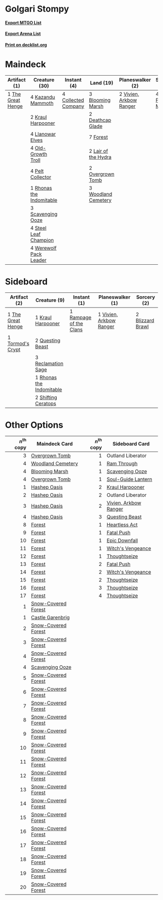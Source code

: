 # Golgari Stompy

#### [Export MTGO List](../collection/Golgari%20Stompy/Golgari%20Stompy.txt)
#### [Export Arena List](../collection/Golgari%20Stompy/Golgari%20Stompy_arena.txt)
#### [Print on decklist.org](http://decklist.org/?deckmain=3%09Blooming%20Marsh%0A4%09Collected%20Company%0A2%09Deathcap%20Glade%0A7%09Forest%0A4%09Kazandu%20Mammoth%0A2%09Kraul%20Harpooner%0A2%09Lair%20of%20the%20Hydra%0A4%09Llanowar%20Elves%0A4%09Old-Growth%20Troll%0A2%09Overgrown%20Tomb%0A4%09Pelt%20Collector%0A4%09Primal%20Might%0A1%09Rhonas%20the%20Indomitable%0A3%09Scavenging%20Ooze%0A4%09Steel%20Leaf%20Champion%0A1%09The%20Great%20Henge%0A2%09Vivien,%20Arkbow%20Ranger%0A4%09Werewolf%20Pack%20Leader%0A3%09Woodland%20Cemetery&deckside=2%09Blizzard%20Brawl%0A1%09Kraul%20Harpooner%0A2%09Questing%20Beast%0A1%09Rampage%20of%20the%20Clans%0A3%09Reclamation%20Sage%0A1%09Rhonas%20the%20Indomitable%0A2%09Shifting%20Ceratops%0A1%09The%20Great%20Henge%0A1%09Tormod's%20Crypt%0A1%09Vivien,%20Arkbow%20Ranger)
# Maindeck

|                                        Artifact (1)                                        |                                           Creature (30)                                           |                                         Instant (4)                                          |                                          Land (19)                                           |                                         Planeswalker (2)                                         |                                       Sorcery (4)                                       |
|--------------------------------------------------------------------------------------------|---------------------------------------------------------------------------------------------------|----------------------------------------------------------------------------------------------|----------------------------------------------------------------------------------------------|--------------------------------------------------------------------------------------------------|-----------------------------------------------------------------------------------------|
|1 [The Great Henge](http://gatherer.wizards.com/Pages/Card/Details.aspx?multiverseid=473123)|4 [Kazandu Mammoth](http://gatherer.wizards.com/Pages/Card/Details.aspx?multiverseid=491835)       |4 [Collected Company](http://gatherer.wizards.com/Pages/Card/Details.aspx?multiverseid=394519)|3 [Blooming Marsh](http://gatherer.wizards.com/Pages/Card/Details.aspx?multiverseid=417816)   |2 [Vivien, Arkbow Ranger](http://gatherer.wizards.com/Pages/Card/Details.aspx?multiverseid=466953)|4 [Primal Might](http://gatherer.wizards.com/Pages/Card/Details.aspx?multiverseid=485520)|
|                                                                                            |2 [Kraul Harpooner](http://gatherer.wizards.com/Pages/Card/Details.aspx?multiverseid=452886)       |                                                                                              |2 [Deathcap Glade](http://gatherer.wizards.com/Pages/Card/Details.aspx?multiverseid=541137)   |                                                                                                  |                                                                                         |
|                                                                                            |4 [Llanowar Elves](http://gatherer.wizards.com/Pages/Card/Details.aspx?multiverseid=129626)        |                                                                                              |7 [Forest](http://gatherer.wizards.com/Pages/Card/Details.aspx?multiverseid=439860)           |                                                                                                  |                                                                                         |
|                                                                                            |4 [Old-Growth Troll](http://gatherer.wizards.com/Pages/Card/Details.aspx?multiverseid=503801)      |                                                                                              |2 [Lair of the Hydra](http://gatherer.wizards.com/Pages/Card/Details.aspx?multiverseid=527546)|                                                                                                  |                                                                                         |
|                                                                                            |4 [Pelt Collector](http://gatherer.wizards.com/Pages/Card/Details.aspx?multiverseid=452891)        |                                                                                              |2 [Overgrown Tomb](http://gatherer.wizards.com/Pages/Card/Details.aspx?multiverseid=405103)   |                                                                                                  |                                                                                         |
|                                                                                            |1 [Rhonas the Indomitable](http://gatherer.wizards.com/Pages/Card/Details.aspx?multiverseid=426884)|                                                                                              |3 [Woodland Cemetery](http://gatherer.wizards.com/Pages/Card/Details.aspx?multiverseid=443136)|                                                                                                  |                                                                                         |
|                                                                                            |3 [Scavenging Ooze](http://gatherer.wizards.com/Pages/Card/Details.aspx?multiverseid=420783)       |                                                                                              |                                                                                              |                                                                                                  |                                                                                         |
|                                                                                            |4 [Steel Leaf Champion](http://gatherer.wizards.com/Pages/Card/Details.aspx?multiverseid=443070)   |                                                                                              |                                                                                              |                                                                                                  |                                                                                         |
|                                                                                            |4 [Werewolf Pack Leader](http://gatherer.wizards.com/Pages/Card/Details.aspx?multiverseid=527498)  |                                                                                              |                                                                                              |                                                                                                  |                                                                                         |


# Sideboard

|                                        Artifact (2)                                        |                                           Creature (9)                                            |                                           Instant (1)                                           |                                         Planeswalker (1)                                         |                                        Sorcery (2)                                        |
|--------------------------------------------------------------------------------------------|---------------------------------------------------------------------------------------------------|-------------------------------------------------------------------------------------------------|--------------------------------------------------------------------------------------------------|-------------------------------------------------------------------------------------------|
|1 [The Great Henge](http://gatherer.wizards.com/Pages/Card/Details.aspx?multiverseid=473123)|1 [Kraul Harpooner](http://gatherer.wizards.com/Pages/Card/Details.aspx?multiverseid=452886)       |1 [Rampage of the Clans](http://gatherer.wizards.com/Pages/Card/Details.aspx?multiverseid=457278)|1 [Vivien, Arkbow Ranger](http://gatherer.wizards.com/Pages/Card/Details.aspx?multiverseid=466953)|2 [Blizzard Brawl](http://gatherer.wizards.com/Pages/Card/Details.aspx?multiverseid=503775)|
|1 [Tormod's Crypt](http://gatherer.wizards.com/Pages/Card/Details.aspx?multiverseid=389723) |2 [Questing Beast](http://gatherer.wizards.com/Pages/Card/Details.aspx?multiverseid=473133)        |                                                                                                 |                                                                                                  |                                                                                           |
|                                                                                            |3 [Reclamation Sage](http://gatherer.wizards.com/Pages/Card/Details.aspx?multiverseid=389651)      |                                                                                                 |                                                                                                  |                                                                                           |
|                                                                                            |1 [Rhonas the Indomitable](http://gatherer.wizards.com/Pages/Card/Details.aspx?multiverseid=426884)|                                                                                                 |                                                                                                  |                                                                                           |
|                                                                                            |2 [Shifting Ceratops](http://gatherer.wizards.com/Pages/Card/Details.aspx?multiverseid=466948)     |                                                                                                 |                                                                                                  |                                                                                           |


# Other Options

|*n*<sup>th</sup> copy|                                        Maindeck Card                                         |*n*<sup>th</sup> copy|                                         Sideboard Card                                         |
|--------------------:|----------------------------------------------------------------------------------------------|--------------------:|------------------------------------------------------------------------------------------------|
|                    3|[Overgrown Tomb](http://gatherer.wizards.com/Pages/Card/Details.aspx?multiverseid=405103)     |                    1|Outland Liberator                                                                               |
|                    4|[Woodland Cemetery](http://gatherer.wizards.com/Pages/Card/Details.aspx?multiverseid=443136)  |                    1|[Ram Through](http://gatherer.wizards.com/Pages/Card/Details.aspx?multiverseid=479690)          |
|                    4|[Blooming Marsh](http://gatherer.wizards.com/Pages/Card/Details.aspx?multiverseid=417816)     |                    1|[Scavenging Ooze](http://gatherer.wizards.com/Pages/Card/Details.aspx?multiverseid=420783)      |
|                    4|[Overgrown Tomb](http://gatherer.wizards.com/Pages/Card/Details.aspx?multiverseid=405103)     |                    1|[Soul-Guide Lantern](http://gatherer.wizards.com/Pages/Card/Details.aspx?multiverseid=476488)   |
|                    1|[Hashep Oasis](http://gatherer.wizards.com/Pages/Card/Details.aspx?multiverseid=430866)       |                    2|[Kraul Harpooner](http://gatherer.wizards.com/Pages/Card/Details.aspx?multiverseid=452886)      |
|                    2|[Hashep Oasis](http://gatherer.wizards.com/Pages/Card/Details.aspx?multiverseid=430866)       |                    2|Outland Liberator                                                                               |
|                    3|[Hashep Oasis](http://gatherer.wizards.com/Pages/Card/Details.aspx?multiverseid=430866)       |                    2|[Vivien, Arkbow Ranger](http://gatherer.wizards.com/Pages/Card/Details.aspx?multiverseid=466953)|
|                    4|[Hashep Oasis](http://gatherer.wizards.com/Pages/Card/Details.aspx?multiverseid=430866)       |                    3|[Questing Beast](http://gatherer.wizards.com/Pages/Card/Details.aspx?multiverseid=473133)       |
|                    8|[Forest](http://gatherer.wizards.com/Pages/Card/Details.aspx?multiverseid=439860)             |                    1|[Heartless Act](http://gatherer.wizards.com/Pages/Card/Details.aspx?multiverseid=479611)        |
|                    9|[Forest](http://gatherer.wizards.com/Pages/Card/Details.aspx?multiverseid=439860)             |                    1|[Fatal Push](http://gatherer.wizards.com/Pages/Card/Details.aspx?multiverseid=423724)           |
|                   10|[Forest](http://gatherer.wizards.com/Pages/Card/Details.aspx?multiverseid=439860)             |                    1|[Epic Downfall](http://gatherer.wizards.com/Pages/Card/Details.aspx?multiverseid=473047)        |
|                   11|[Forest](http://gatherer.wizards.com/Pages/Card/Details.aspx?multiverseid=439860)             |                    1|[Witch's Vengeance](http://gatherer.wizards.com/Pages/Card/Details.aspx?multiverseid=473073)    |
|                   12|[Forest](http://gatherer.wizards.com/Pages/Card/Details.aspx?multiverseid=439860)             |                    1|[Thoughtseize](http://gatherer.wizards.com/Pages/Card/Details.aspx?multiverseid=438676)         |
|                   13|[Forest](http://gatherer.wizards.com/Pages/Card/Details.aspx?multiverseid=439860)             |                    2|[Fatal Push](http://gatherer.wizards.com/Pages/Card/Details.aspx?multiverseid=423724)           |
|                   14|[Forest](http://gatherer.wizards.com/Pages/Card/Details.aspx?multiverseid=439860)             |                    2|[Witch's Vengeance](http://gatherer.wizards.com/Pages/Card/Details.aspx?multiverseid=473073)    |
|                   15|[Forest](http://gatherer.wizards.com/Pages/Card/Details.aspx?multiverseid=439860)             |                    2|[Thoughtseize](http://gatherer.wizards.com/Pages/Card/Details.aspx?multiverseid=438676)         |
|                   16|[Forest](http://gatherer.wizards.com/Pages/Card/Details.aspx?multiverseid=439860)             |                    3|[Thoughtseize](http://gatherer.wizards.com/Pages/Card/Details.aspx?multiverseid=438676)         |
|                   17|[Forest](http://gatherer.wizards.com/Pages/Card/Details.aspx?multiverseid=439860)             |                    4|[Thoughtseize](http://gatherer.wizards.com/Pages/Card/Details.aspx?multiverseid=438676)         |
|                    1|[Snow-Covered Forest](http://gatherer.wizards.com/Pages/Card/Details.aspx?multiverseid=121192)|                     |                                                                                                |
|                    1|[Castle Garenbrig](http://gatherer.wizards.com/Pages/Card/Details.aspx?multiverseid=473202)   |                     |                                                                                                |
|                    2|[Snow-Covered Forest](http://gatherer.wizards.com/Pages/Card/Details.aspx?multiverseid=121192)|                     |                                                                                                |
|                    3|[Snow-Covered Forest](http://gatherer.wizards.com/Pages/Card/Details.aspx?multiverseid=121192)|                     |                                                                                                |
|                    4|[Snow-Covered Forest](http://gatherer.wizards.com/Pages/Card/Details.aspx?multiverseid=121192)|                     |                                                                                                |
|                    4|[Scavenging Ooze](http://gatherer.wizards.com/Pages/Card/Details.aspx?multiverseid=420783)    |                     |                                                                                                |
|                    5|[Snow-Covered Forest](http://gatherer.wizards.com/Pages/Card/Details.aspx?multiverseid=121192)|                     |                                                                                                |
|                    6|[Snow-Covered Forest](http://gatherer.wizards.com/Pages/Card/Details.aspx?multiverseid=121192)|                     |                                                                                                |
|                    7|[Snow-Covered Forest](http://gatherer.wizards.com/Pages/Card/Details.aspx?multiverseid=121192)|                     |                                                                                                |
|                    8|[Snow-Covered Forest](http://gatherer.wizards.com/Pages/Card/Details.aspx?multiverseid=121192)|                     |                                                                                                |
|                    9|[Snow-Covered Forest](http://gatherer.wizards.com/Pages/Card/Details.aspx?multiverseid=121192)|                     |                                                                                                |
|                   10|[Snow-Covered Forest](http://gatherer.wizards.com/Pages/Card/Details.aspx?multiverseid=121192)|                     |                                                                                                |
|                   11|[Snow-Covered Forest](http://gatherer.wizards.com/Pages/Card/Details.aspx?multiverseid=121192)|                     |                                                                                                |
|                   12|[Snow-Covered Forest](http://gatherer.wizards.com/Pages/Card/Details.aspx?multiverseid=121192)|                     |                                                                                                |
|                   13|[Snow-Covered Forest](http://gatherer.wizards.com/Pages/Card/Details.aspx?multiverseid=121192)|                     |                                                                                                |
|                   14|[Snow-Covered Forest](http://gatherer.wizards.com/Pages/Card/Details.aspx?multiverseid=121192)|                     |                                                                                                |
|                   15|[Snow-Covered Forest](http://gatherer.wizards.com/Pages/Card/Details.aspx?multiverseid=121192)|                     |                                                                                                |
|                   16|[Snow-Covered Forest](http://gatherer.wizards.com/Pages/Card/Details.aspx?multiverseid=121192)|                     |                                                                                                |
|                   17|[Snow-Covered Forest](http://gatherer.wizards.com/Pages/Card/Details.aspx?multiverseid=121192)|                     |                                                                                                |
|                   18|[Snow-Covered Forest](http://gatherer.wizards.com/Pages/Card/Details.aspx?multiverseid=121192)|                     |                                                                                                |
|                   19|[Snow-Covered Forest](http://gatherer.wizards.com/Pages/Card/Details.aspx?multiverseid=121192)|                     |                                                                                                |
|                   20|[Snow-Covered Forest](http://gatherer.wizards.com/Pages/Card/Details.aspx?multiverseid=121192)|                     |                                                                                                |

